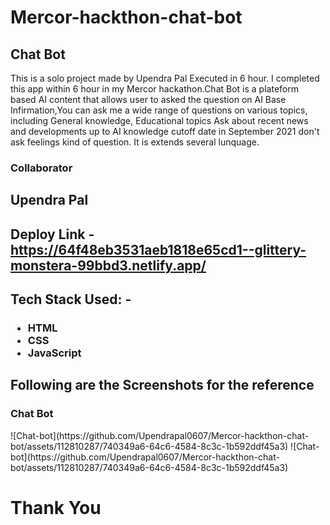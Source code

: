 # Mercor-hackthon-chat-bot

<!-- # fearful-doll-6867 -->

<h2>Chat Bot</h2>
This is a solo project made by Upendra Pal Executed in 6 hour.
I completed this app within 6 hour in my Mercor hackathon.Chat Bot is a plateform based AI content that allows user to asked the question on AI Base Infirmation,You can ask me a wide range of questions on various topics, including General knowledge, Educational topics Ask about recent news and developments up to AI knowledge cutoff date in September 2021 don't ask feelings kind of question. It is extends several lunquage.

<h3>Collaborator<h3>
<h2>Upendra Pal<h2>


Deploy Link - https://64f48eb3531aeb1818e65cd1--glittery-monstera-99bbd3.netlify.app/

<h2>Tech Stack Used: -<h3>
<ul>
<li>HTML</li>
<li>CSS</li>
<li>JavaScript </li>
</ul>

<h2>Following are the Screenshots for the reference</h2>
<h3>Chat Bot</h3>
![Chat-bot](https://github.com/Upendrapal0607/Mercor-hackthon-chat-bot/assets/112810287/740349a6-64c6-4584-8c3c-1b592ddf45a3)
![Chat-bot](https://github.com/Upendrapal0607/Mercor-hackthon-chat-bot/assets/112810287/740349a6-64c6-4584-8c3c-1b592ddf45a3)

# Thank You
